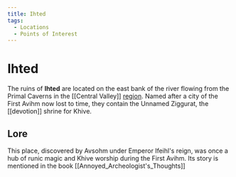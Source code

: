 ```yaml
---
title: Ihted
tags:
  - Locations
  - Points of Interest
---
```


# Ihted

The ruins of **Ihted** are located on the east bank of the river flowing from the Primal Caverns in the [[Central Valley]] [region](/Regions). Named after a city of the First Avihm now lost to time, they contain the Unnamed Ziggurat, the [[devotion]] shrine for Khive.

## Lore
This place, discovered by Avsohm under Emperor Ifeihl's reign, was once a hub of runic magic and Khive worship during the First Avihm.
Its story is mentioned in the book [[Annoyed_Archeologist's_Thoughts]]
